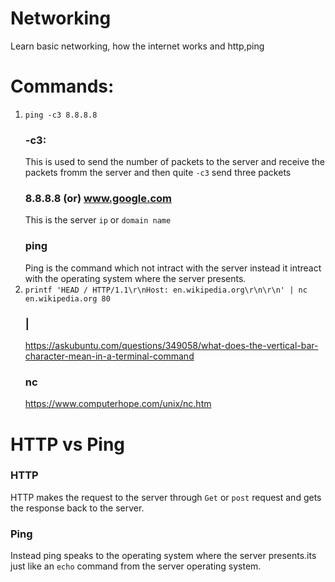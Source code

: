 # Networking
Learn basic networking, how the internet works and http,ping

# Commands:
 1. `ping -c3 8.8.8.8`
    ### -c3:
    This is used to send the number of packets to the server and receive the packets fromm the server and then quite `-c3` send three         packets
    ### 8.8.8.8 (or) www.google.com ###
    This is the server `ip` or `domain name`
    ### ping ###
    Ping is the command which not intract with the server instead it intreact with the operating system where the server presents.
  2. `printf 'HEAD / HTTP/1.1\r\nHost: en.wikipedia.org\r\n\r\n' | nc en.wikipedia.org 80`
     ### |
     https://askubuntu.com/questions/349058/what-does-the-vertical-bar-character-mean-in-a-terminal-command
     ### nc
     https://www.computerhope.com/unix/nc.htm
    
# HTTP vs Ping
  ### HTTP ###
  HTTP makes the request to the server through `Get` or `post` request and gets the response back to the server.
  ### Ping
  Instead ping speaks to the operating system where the server presents.its just like an `echo` command from the server operating system.
